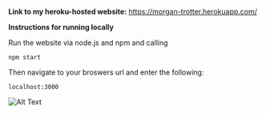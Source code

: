 **Link to my heroku-hosted website:** https://morgan-trotter.herokuapp.com/



**Instructions for running locally**

Run the website via node.js and npm and calling

    npm start
    
Then navigate to your broswers url and enter the following:

    localhost:3000

![Alt Text](https://github.com/Morganhtrotter/co2-visualization/blob/master/src/img/final.gif)